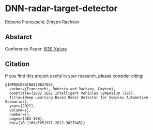 # DNN-radar-target-detector

Roberto Franceschi, Dmytro Rachkov

## Abstarct


Conference Paper: [IEEE Xplore](https://ieeexplore.ieee.org/document/9827045)

## Citation
If you find this project useful in your research, please consider citing:

```
@INPROCEEDINGS{9827045,
  author={Franceschi, Roberto and Rachkov, Dmytro},
  booktitle={2022 IEEE Intelligent Vehicles Symposium (IV)}, 
  title={Deep Learning-Based Radar Detector for Complex Automotive Scenarios}, 
  year={2022},
  volume={},
  number={},
  pages={303-308},
  doi={10.1109/IV51971.2022.9827045}}
```
